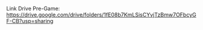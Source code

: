 Link Drive Pre-Game: https://drive.google.com/drive/folders/1fE08b7KmLSisCYvjTzBmw7OFbcyGF-CB?usp=sharing 
